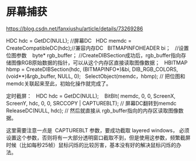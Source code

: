 # 屏幕捕获
https://blog.csdn.net/fanxiushu/article/details/73269286

HDC hdc = GetDC(NULL); //屏幕DC   
HDC memdc = CreateCompatibleDC(hdc);//兼容内存DC   
BITMAPINFOHEADER bi；   //设置位图参数    
byte* rgb_buffer； 
//CreateDIBSection成功后，rgb_buffer指向存储图像RGB原始数据的指针，可以从这个内存区直接读取图像数据；   
HBITMAP hbmp = CreateDIBSection(hdc, (BITMAPINFO*)&bi, DIB_RGB_COLORS, (void**)&rgb_buffer, NULL, 0);   SelectObject(memdc，hbmp); // 把位图和memdc关联起来至此，初始化操作就完成了。

定时截屏：   
HDC hdc = GetDC(NULL);    
BitBlt( memdc, 0, 0, ScreenX, ScreenY, hdc, 0, 0, SRCCOPY | CAPTUREBLT); // 屏幕DC翻转到memdc    
ReleaseDC(NULL, hdc);
// 然后就直接从 rgb_buffer指向的内存区读取图像数据。

这里需要注意一点是  CAPTUREBLT 参数，要成功截取 layered windows， 必须设置这个参数，否则将有一大部分透明窗口截取不到，但是使用这参数，频繁截屏时候（比如每秒25帧）鼠标闪烁的比较厉害，基本没有好的解决鼠标闪烁的办法。